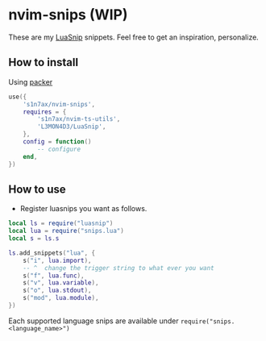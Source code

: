 # nvim-snips (WIP)

These are my [LuaSnip](https://github.com/L3MON4D3/LuaSnip) snippets. Feel free
to get an inspiration, personalize.

## How to install

Using [packer](https://github.com/wbthomason/packer.nvim)

```lua
use({
    's1n7ax/nvim-snips',
    requires = {
        's1n7ax/nvim-ts-utils',
        'L3MON4D3/LuaSnip',
    },
    config = function()
        -- configure
    end,
})
```

## How to use

* Register luasnips you want as follows.

```lua
local ls = require("luasnip")
local lua = require("snips.lua")
local s = ls.s

ls.add_snippets("lua", {
    s("i", lua.import),
    -- ^  change the trigger string to what ever you want
    s("f", lua.func),
    s("v", lua.variable),
    s("o", lua.stdout),
    s("mod", lua.module),
})
```

Each supported language snips are available under `require("snips.<language_name>")`
